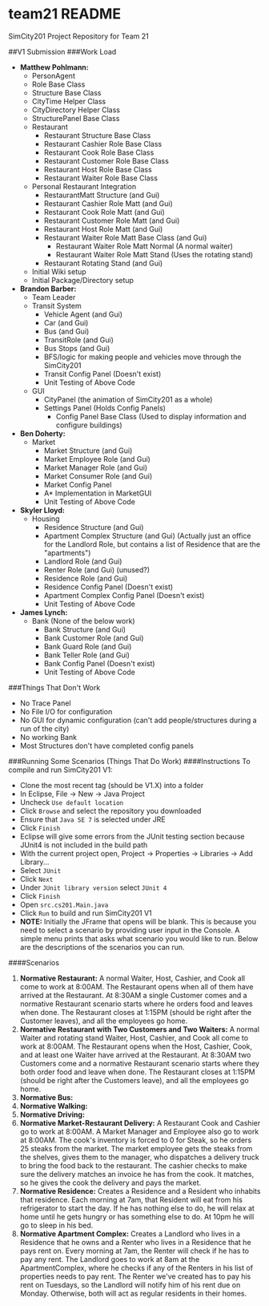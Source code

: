 team21 README
======

SimCity201 Project Repository for Team 21

##V1 Submission
###Work Load
 + **Matthew Pohlmann:**
   + PersonAgent
   + Role Base Class
   + Structure Base Class
   + CityTime Helper Class
   + CityDirectory Helper Class
   + StructurePanel Base Class
   + Restaurant
     + Restaurant Structure Base Class
     + Restaurant Cashier Role Base Class
     + Restaurant Cook Role Base Class
     + Restaurant Customer Role Base Class
     + Restaurant Host Role Base Class
     + Restaurant Waiter Role Base Class
   + Personal Restaurant Integration
     + RestaurantMatt Structure (and Gui)
     + Restaurant Cashier Role Matt (and Gui)
     + Restaurant Cook Role Matt (and Gui)
     + Restaurant Customer Role Matt (and Gui)
     + Restaurant Host Role Matt (and Gui)
     + Restaurant Waiter Role Matt Base Class (and Gui)
       + Restaurant Waiter Role Matt Normal (A normal waiter)
       + Restaurant Waiter Role Matt Stand (Uses the rotating stand)
     + Restaurant Rotating Stand (and Gui)
   + Initial Wiki setup
   + Initial Package/Directory setup
 + **Brandon Barber:**
   + Team Leader
   + Transit System
     + Vehicle Agent (and Gui)
     + Car (and Gui)
     + Bus (and Gui)
     + TransitRole (and Gui)
     + Bus Stops (and Gui)
     + BFS/logic for making people and vehicles move through the SimCity201
     + Transit Config Panel (Doesn't exist)
     + Unit Testing of Above Code
   + GUI
     + CityPanel (the animation of SimCity201 as a whole)
     + Settings Panel (Holds Config Panels)
       + Config Panel Base Class (Used to display information and configure buildings)
 + **Ben Doherty:**
   + Market
     + Market Structure (and Gui)
     + Market Employee Role (and Gui)
     + Market Manager Role (and Gui)
     + Market Consumer Role (and Gui)
     + Market Config Panel
     + A* Implementation in MarketGUI
     + Unit Testing of Above Code
 + **Skyler Lloyd:**
   + Housing
     + Residence Structure (and Gui)
     + Apartment Complex Structure (and Gui) (Actually just an office for the Landlord Role, but contains a list of Residence that are the "apartments")
     + Landlord Role (and Gui)
     + Renter Role (and Gui) (unused?)
     + Residence Role (and Gui)
     + Residence Config Panel (Doesn't exist)
     + Apartment Complex Config Panel (Doesn't exist)
     + Unit Testing of Above Code
 + **James Lynch:**
   + Bank (None of the below work)
     + Bank Structure (and Gui)
     + Bank Customer Role (and Gui)
     + Bank Guard Role (and Gui)
     + Bank Teller Role (and Gui)
     + Bank Config Panel (Doesn't exist)
     + Unit Testing of Above Code

###Things That Don't Work
 + No Trace Panel
 + No File I/O for configuration
 + No GUI for  dynamic configuration (can't add people/structures during a run of the city)
 + No working Bank
 + Most Structures don't have completed config panels

###Running Some Scenarios (Things That Do Work)
####Instructions
To compile and run SimCity201 V1:
  + Clone the most recent tag (should be V1.X) into a folder
  + In Eclipse, File -> New -> Java Project
  + Uncheck `Use default location`
  + Click `Browse` and select the repository you downloaded
  + Ensure that `Java SE 7` is selected under JRE
  + Click `Finish`
  + Eclipse will give some errors from the JUnit testing section because JUnit4 is not included in the build path
  + With the current project open, Project -> Properties -> Libraries -> Add Library...
  + Select `JUnit`
  + Click `Next`
  + Under `JUnit library version` select `JUnit 4`
  + Click `Finish`
  + Open `src.cs201.Main.java`
  + Click `Run` to build and run SimCity201 V1
  + **NOTE:** Initially the JFrame that opens will be blank. This is because you need to select a scenario by providing user input in the Console. A simple menu prints that asks what scenario you would like to run. Below are the descriptions of the scenarios you can run.

####Scenarios
 1. **Normative Restaurant:** A normal Waiter, Host, Cashier, and Cook all come to work at 8:00AM. The Restaurant opens when all of them have arrived at the Restaurant. At 8:30AM a single Customer comes and a normative Restaurant scenario starts where he orders food and leaves when done. The Restaurant closes at 1:15PM (should be right after the Customer leaves), and all the employees go home.
 2. **Normative Restaurant with Two Customers and Two Waiters:** A normal Waiter and rotating stand Waiter, Host, Cashier, and Cook all come to work at 8:00AM. The Restaurant opens when the Host, Cashier, Cook, and at least one Waiter have arrived at the Restaurant. At 8:30AM two Customers come and a normative Restaurant scenario starts where they both order food and leave when done. The Restaurant closes at 1:15PM (should be right after the Customers leave), and all the employees go home.
 3. **Normative Bus:** 
 4. **Normative Walking:**
 5. **Normative Driving:**
 6. **Normative Market-Restaurant Delivery:** A Restaurant Cook and Cashier go to work at 8:00AM. A Market Manager and Employee also go to work at 8:00AM. The cook's inventory is forced to 0 for Steak, so he orders 25 steaks from the market. The market employee gets the steaks from the shelves, gives them to the manager, who dispatches a delivery truck to bring the food back to the restaurant. The cashier checks to make sure the delivery matches an invoice he has from the cook. It matches, so he gives the cook the delivery and pays the market.
 7. **Normative Residence:** Creates a Residence and a Resident who inhabits that residence. Each morning at 7am, that Resident will eat from his refrigerator to start the day. If he has nothing else to do, he will relax at home until he gets hungry or has something else to do. At 10pm he will go to sleep in his bed.
 8. **Normative Apartment Complex:** Creates a Landlord who lives in a Residence that he owns and a Renter who lives in a Residence that he pays rent on. Every morning at 7am, the Renter will check if he has to pay any rent. The Landlord goes to work at 8am at the ApartmentComplex, where he checks if any of the Renters in his list of properties needs to pay rent. The Renter we've created has to pay his rent on Tuesdays, so the Landlord will notify him of his rent due on Monday. Otherwise, both will act as regular residents in their homes.









